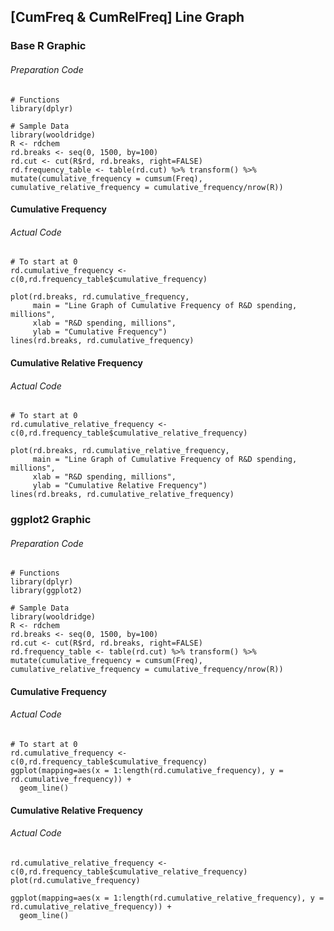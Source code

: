 ## \[CumFreq & CumRelFreq\] Line Graph
### Base R Graphic
###### Preparation Code
```
# Functions
library(dplyr)

# Sample Data
library(wooldridge)
R <- rdchem
rd.breaks <- seq(0, 1500, by=100)
rd.cut <- cut(R$rd, rd.breaks, right=FALSE)
rd.frequency_table <- table(rd.cut) %>% transform() %>% mutate(cumulative_frequency = cumsum(Freq), cumulative_relative_frequency = cumulative_frequency/nrow(R))
```
#### Cumulative Frequency
###### Actual Code
```
# To start at 0
rd.cumulative_frequency <- c(0,rd.frequency_table$cumulative_frequency)

plot(rd.breaks, rd.cumulative_frequency,
     main = "Line Graph of Cumulative Frequency of R&D spending, millions",
     xlab = "R&D spending, millions",
     ylab = "Cumulative Frequency")
lines(rd.breaks, rd.cumulative_frequency)
```
#### Cumulative Relative Frequency
###### Actual Code
```
# To start at 0
rd.cumulative_relative_frequency <- c(0,rd.frequency_table$cumulative_relative_frequency)

plot(rd.breaks, rd.cumulative_relative_frequency,
     main = "Line Graph of Cumulative Frequency of R&D spending, millions",
     xlab = "R&D spending, millions",
     ylab = "Cumulative Relative Frequency")
lines(rd.breaks, rd.cumulative_relative_frequency)
```
### ggplot2 Graphic
###### Preparation Code
```
# Functions
library(dplyr)
library(ggplot2)

# Sample Data
library(wooldridge)
R <- rdchem
rd.breaks <- seq(0, 1500, by=100)
rd.cut <- cut(R$rd, rd.breaks, right=FALSE)
rd.frequency_table <- table(rd.cut) %>% transform() %>% mutate(cumulative_frequency = cumsum(Freq), cumulative_relative_frequency = cumulative_frequency/nrow(R))
```
#### Cumulative Frequency
###### Actual Code
```
# To start at 0
rd.cumulative_frequency <- c(0,rd.frequency_table$cumulative_frequency)
ggplot(mapping=aes(x = 1:length(rd.cumulative_frequency), y = rd.cumulative_frequency)) +
  geom_line()
```
#### Cumulative Relative Frequency
###### Actual Code
```
rd.cumulative_relative_frequency <- c(0,rd.frequency_table$cumulative_relative_frequency)
plot(rd.cumulative_frequency)

ggplot(mapping=aes(x = 1:length(rd.cumulative_relative_frequency), y = rd.cumulative_relative_frequency)) +
  geom_line()
```
